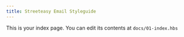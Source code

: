 ```yaml
---
title: Streeteasy Email Styleguide
---
```


This is your index page. You can edit its contents at `docs/01-index.hbs`
